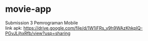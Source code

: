 # movie-app  
Submission 3 Pemrograman Mobile  
link apk: https://drive.google.com/file/d/1W1iFRs_y9h9WAzKhkpIQ-PGvJLjhxRfb/view?usp=sharing
